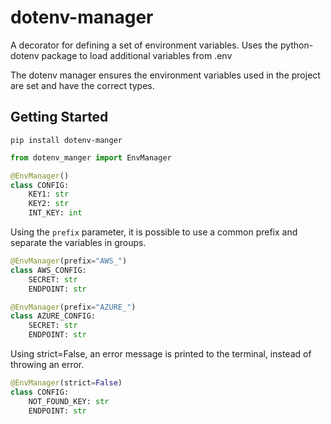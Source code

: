 # dotenv-manager

A decorator for defining a set of environment variables.
Uses the python-dotenv package to load additional variables from .env

The dotenv manager ensures the environment variables used in the project are set and have the correct types.

## Getting Started

```shell
pip install dotenv-manger
```

```python
from dotenv_manger import EnvManager

@EnvManager()
class CONFIG:
    KEY1: str
    KEY2: str
    INT_KEY: int
```
Using the ```prefix``` parameter, it is possible to use a common prefix and separate the variables in groups.
```python
@EnvManager(prefix="AWS_")
class AWS_CONFIG:
    SECRET: str
    ENDPOINT: str

@EnvManager(prefix="AZURE_")
class AZURE_CONFIG:
    SECRET: str
    ENDPOINT: str
```
Using strict=False, an error message is printed to the terminal, instead of throwing an error.
```python
@EnvManager(strict=False)
class CONFIG:
    NOT_FOUND_KEY: str
    ENDPOINT: str
```

